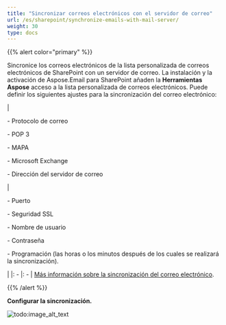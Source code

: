 ```yaml
---
title: "Sincronizar correos electrónicos con el servidor de correo"
url: /es/sharepoint/synchronize-emails-with-mail-server/
weight: 30
type: docs
---
```



{{% alert color="primary" %}}

Sincronice los correos electrónicos de la lista personalizada de correos electrónicos de SharePoint con un servidor de correo. La instalación y la activación de Aspose.Email para SharePoint añaden la **Herramientas Aspose** acceso a la lista personalizada de correos electrónicos. Puede definir los siguientes ajustes para la sincronización del correo electrónico:

|<p>- Protocolo de correo</p><p>- POP 3</p><p>- MAPA</p><p>- Microsoft Exchange</p><p>- Dirección del servidor de correo</p>|<p>- Puerto</p><p>- Seguridad SSL</p><p>- Nombre de usuario</p><p>- Contraseña</p><p>- Programación (las horas o los minutos después de los cuales se realizará la sincronización).</p>|
|: - |: - |
[Más información sobre la sincronización del correo electrónico](/email/sharepoint/email-synchronization/).

{{% /alert %}}

**Configurar la sincronización.**

![todo:image_alt_text](synchronize-emails-with-mail-server_1.png)
